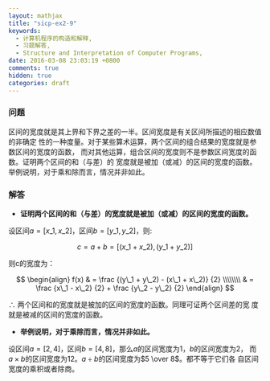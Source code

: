 ```yaml
---
layout: mathjax
title: "sicp-ex2-9"
keywords:
  - 计算机程序的构造和解释,
  - 习题解答,
  - Structure and Interpretation of Computer Programs,
date: 2016-03-08 23:03:19 +0800
comments: true
hidden: true
categories: draft
---
```


### 问题

区间的宽度就是其上界和下界之差的一半。区间宽度是有关区间所描述的相应数值的非确定
性的一种度量。对于某些算术运算，两个区间的组合结果的宽度就是参数区间的宽度的函数，
而对其他运算，组合区间的宽度则不是参数区间宽度的函数。证明两个区间的和（与差）的
宽度就是被加（或减）的区间的宽度的函数。举例说明，对于乘和除而言，情况并非如此。

### 解答

+ **证明两个区间的和（与差）的宽度就是被加（或减）的区间的宽度的函数。**

设区间$a = [x\_1, x\_2]$，区间$b = [y\_1, y\_2]$，则:

$$
c = a + b = [(x\_1 + x\_2), (y\_1 + y\_2)]
$$

则c的宽度为：

$$
\begin{align}
f(x) & =  \frac {(y\_1 + y\_2) - (x\_1 + x\_2)} {2} \\\\\\\\
     & =  \frac {x\_1 - x\_2} {2} + \frac {y\_2 - y\_2} {2}
\end{align}
$$

$\therefore$ 两个区间和的宽度就是被加的区间的宽度的函数。同理可证两个区间差的宽
度就是被减的区间的宽度的函数。

+ **举例说明，对于乘除而言，情况并非如此。**

设区间$a = [2, 4]$，区间$b = [4, 8]$，那么$a$的区间宽度为1，$b$的区间宽度为2，
而$a \times b$的区间宽度为12。$a \div b$的区间宽度为$5 \over 8$。都不等于它们各
自区间宽度的乘积或者除商。
